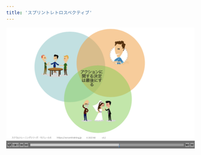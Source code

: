 ```yaml
---
title: 'スプリントレトロスペクティブ'
---
```


[![Sprint Retrospective Training](../images/6-Sprint-Retrospective-jp.png)](https://scrumtraining.jp/6-Sprint-Retrospective/)
